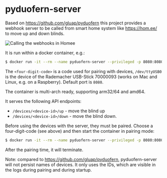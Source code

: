 # pyduofern-server

Based on https://github.com/gluap/pyduofern this project provides a webhook server to be called from smart home system like https://hom.ee/ to move up and down blinds.

![Calling the webhooks in Homee](https://raw.githubusercontent.com/sttts/pyduofern-server/master/homee.png)

It is run within a docker container, e.g.:

```bash
$ docker run -it --rm --name pyduofern-server --privileged -p 8080:8080 docker.io/sttts/pyduofern-server:latest --code <four-digit-code> --device /dev/ttyUSB0 -l 0.0.0.0
```

The `<four-digit-code>` is a code used for pairing with devices, `/dev/ttyUSB0` is the device of the Rademacher USB-Stick 70000093 (works on Mac and Linux, e.g. on a Raspberry). Default port is `8080`.

The container is multi-arch ready, supporting arm32/64 and amd64.

It serves the following API endpoints:

- `/devices/<device-id>/up` - move the blind up
- `/devices/<device-id>/down` - move the blind down.

Before using the devices with the server, they must be paired. Choose a four-digit-code (see above) and then start the container in pairing mode:

```bash
$ docker run -it --rm --name pyduofern-server --privileged -p 8080:8080 docker.io/sttts/pyduofern-server:latest --code <four-digit-code> --device /dev/ttyUSB0 --pair --pair-time 120
```

After the pairing time, it will terminate.

Note: compared to https://github.com/gluap/pyduofern, pyduofern-server will not persist names of devices. It only uses the IDs, which are visible in the logs during pairing and during startup.
